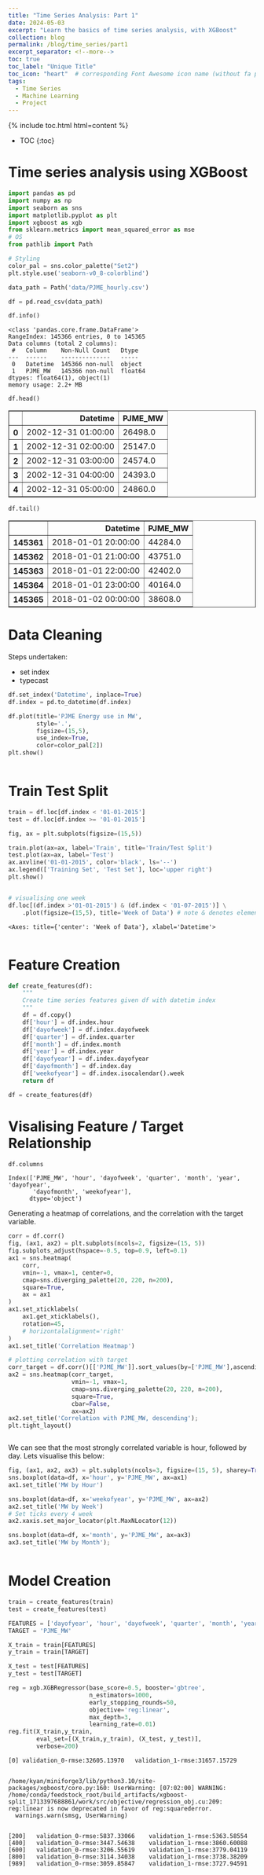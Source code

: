 ```yaml
---
title: "Time Series Analysis: Part 1"
date: 2024-05-03
excerpt: "Learn the basics of time series analysis, with XGBoost"
collection: blog
permalink: /blog/time_series/part1
excerpt_separator: <!--more-->
toc: true
toc_label: "Unique Title"
toc_icon: "heart"  # corresponding Font Awesome icon name (without fa prefix)
tags:
  - Time Series
  - Machine Learning
  - Project
---
```


{% include toc.html html=content %}

* TOC
{:toc}

# Time series analysis using XGBoost


```python
import pandas as pd
import numpy as np
import seaborn as sns
import matplotlib.pyplot as plt
import xgboost as xgb
from sklearn.metrics import mean_squared_error as mse
# OS
from pathlib import Path

# Styling
color_pal = sns.color_palette("Set2")
plt.style.use('seaborn-v0_8-colorblind')
```


```python
data_path = Path('data/PJME_hourly.csv')
```


```python
df = pd.read_csv(data_path)
```


```python
df.info()
```

    <class 'pandas.core.frame.DataFrame'>
    RangeIndex: 145366 entries, 0 to 145365
    Data columns (total 2 columns):
     #   Column    Non-Null Count   Dtype  
    ---  ------    --------------   -----  
     0   Datetime  145366 non-null  object 
     1   PJME_MW   145366 non-null  float64
    dtypes: float64(1), object(1)
    memory usage: 2.2+ MB



```python
df.head()
```




<div>
<style scoped>
    .dataframe tbody tr th:only-of-type {
        vertical-align: middle;
    }

    .dataframe tbody tr th {
        vertical-align: top;
    }

    .dataframe thead th {
        text-align: right;
    }
</style>
<table border="1" class="dataframe">
  <thead>
    <tr style="text-align: right;">
      <th></th>
      <th>Datetime</th>
      <th>PJME_MW</th>
    </tr>
  </thead>
  <tbody>
    <tr>
      <th>0</th>
      <td>2002-12-31 01:00:00</td>
      <td>26498.0</td>
    </tr>
    <tr>
      <th>1</th>
      <td>2002-12-31 02:00:00</td>
      <td>25147.0</td>
    </tr>
    <tr>
      <th>2</th>
      <td>2002-12-31 03:00:00</td>
      <td>24574.0</td>
    </tr>
    <tr>
      <th>3</th>
      <td>2002-12-31 04:00:00</td>
      <td>24393.0</td>
    </tr>
    <tr>
      <th>4</th>
      <td>2002-12-31 05:00:00</td>
      <td>24860.0</td>
    </tr>
  </tbody>
</table>
</div>




```python
df.tail()
```




<div>
<style scoped>
    .dataframe tbody tr th:only-of-type {
        vertical-align: middle;
    }

    .dataframe tbody tr th {
        vertical-align: top;
    }

    .dataframe thead th {
        text-align: right;
    }
</style>
<table border="1" class="dataframe">
  <thead>
    <tr style="text-align: right;">
      <th></th>
      <th>Datetime</th>
      <th>PJME_MW</th>
    </tr>
  </thead>
  <tbody>
    <tr>
      <th>145361</th>
      <td>2018-01-01 20:00:00</td>
      <td>44284.0</td>
    </tr>
    <tr>
      <th>145362</th>
      <td>2018-01-01 21:00:00</td>
      <td>43751.0</td>
    </tr>
    <tr>
      <th>145363</th>
      <td>2018-01-01 22:00:00</td>
      <td>42402.0</td>
    </tr>
    <tr>
      <th>145364</th>
      <td>2018-01-01 23:00:00</td>
      <td>40164.0</td>
    </tr>
    <tr>
      <th>145365</th>
      <td>2018-01-02 00:00:00</td>
      <td>38608.0</td>
    </tr>
  </tbody>
</table>
</div>



# Data Cleaning

Steps undertaken:
- set index
- typecast


```python
df.set_index('Datetime', inplace=True)
df.index = pd.to_datetime(df.index)
```


```python
df.plot(title='PJME Energy use in MW',
        style='.',
        figsize=(15,5),
        use_index=True,
        color=color_pal[2])
plt.show()
```


    
<img src="/assets/img/time-series-XGBoost/output_9_0.png" alt="">
    


# Train Test Split


```python
train = df.loc[df.index < '01-01-2015']
test = df.loc[df.index >= '01-01-2015']
```


```python
fig, ax = plt.subplots(figsize=(15,5))

train.plot(ax=ax, label='Train', title='Train/Test Split')
test.plot(ax=ax, label='Test')
ax.axvline('01-01-2015', color='black', ls='--')
ax.legend(['Training Set', 'Test Set'], loc='upper right')
plt.show()
```


    
<img src="/assets/img/time-series-XGBoost/output_12_0.png" alt="">
    



```python
# visualising one week
df.loc[(df.index >'01-01-2015') & (df.index < '01-07-2015')] \
    .plot(figsize=(15,5), title='Week of Data') # note & denotes element-wise logical, whereas 'and' will ask python to typecast into bool
```




    <Axes: title={'center': 'Week of Data'}, xlabel='Datetime'>




    
<img src="/assets/img/time-series-XGBoost/output_13_1.png" alt="">
    


# Feature Creation


```python
def create_features(df):
    """
    Create time series features given df with datetim index
    """
    df = df.copy()
    df['hour'] = df.index.hour
    df['dayofweek'] = df.index.dayofweek
    df['quarter'] = df.index.quarter
    df['month'] = df.index.month
    df['year'] = df.index.year
    df['dayofyear'] = df.index.dayofyear
    df['dayofmonth'] = df.index.day
    df['weekofyear'] = df.index.isocalendar().week
    return df
```


```python
df = create_features(df)
```

# Visalising Feature / Target Relationship


```python
df.columns
```




    Index(['PJME_MW', 'hour', 'dayofweek', 'quarter', 'month', 'year', 'dayofyear',
           'dayofmonth', 'weekofyear'],
          dtype='object')



Generating a heatmap of correlations, and the correlation with the target variable.


```python
corr = df.corr() 
fig, (ax1, ax2) = plt.subplots(ncols=2, figsize=(15, 5))
fig.subplots_adjust(hspace=-0.5, top=0.9, left=0.1)
ax1 = sns.heatmap(
    corr, 
    vmin=-1, vmax=1, center=0,
    cmap=sns.diverging_palette(20, 220, n=200), 
    square=True,
    ax = ax1
)
ax1.set_xticklabels(
    ax1.get_xticklabels(),
    rotation=45,
    # horizontalalignment='right'
)
ax1.set_title('Correlation Heatmap')

# plotting correlation with target
corr_target = df.corr()[['PJME_MW']].sort_values(by=['PJME_MW'],ascending=False)
ax2 = sns.heatmap(corr_target,
                  vmin=-1, vmax=1, 
                  cmap=sns.diverging_palette(20, 220, n=200),
                  square=True,
                  cbar=False,
                  ax=ax2)
ax2.set_title('Correlation with PJME_MW, descending');
plt.tight_layout()
```


    
<img src="/assets/img/time-series-XGBoost/output_20_0.png" alt="">
    


We can see that the most strongly correlated variable is hour, followed by day. Lets visualise this below:


```python
fig, (ax1, ax2, ax3) = plt.subplots(ncols=3, figsize=(15, 5), sharey=True)
sns.boxplot(data=df, x='hour', y='PJME_MW', ax=ax1)
ax1.set_title('MW by Hour')

sns.boxplot(data=df, x='weekofyear', y='PJME_MW', ax=ax2)
ax2.set_title('MW by Week')
# Set ticks every 4 week
ax2.xaxis.set_major_locator(plt.MaxNLocator(12))

sns.boxplot(data=df, x='month', y='PJME_MW', ax=ax3)
ax3.set_title('MW by Month');
```


    
<img src="/assets/img/time-series-XGBoost/output_22_0.png" alt="">
    


# Model Creation


```python
train = create_features(train)
test = create_features(test)

FEATURES = ['dayofyear', 'hour', 'dayofweek', 'quarter', 'month', 'year']
TARGET = 'PJME_MW'

X_train = train[FEATURES]
y_train = train[TARGET]

X_test = test[FEATURES]
y_test = test[TARGET]
```


```python
reg = xgb.XGBRegressor(base_score=0.5, booster='gbtree',
                       n_estimators=1000,
                       early_stopping_rounds=50,
                       objective='reg:linear',
                       max_depth=3,
                       learning_rate=0.01)
reg.fit(X_train,y_train,
        eval_set=[(X_train,y_train), (X_test, y_test)],
        verbose=200)
```

    [0]	validation_0-rmse:32605.13970	validation_1-rmse:31657.15729


    /home/kyan/miniforge3/lib/python3.10/site-packages/xgboost/core.py:160: UserWarning: [07:02:00] WARNING: /home/conda/feedstock_root/build_artifacts/xgboost-split_1713397688861/work/src/objective/regression_obj.cu:209: reg:linear is now deprecated in favor of reg:squarederror.
      warnings.warn(smsg, UserWarning)


    [200]	validation_0-rmse:5837.33066	validation_1-rmse:5363.58554
    [400]	validation_0-rmse:3447.54638	validation_1-rmse:3860.60088
    [600]	validation_0-rmse:3206.55619	validation_1-rmse:3779.04119
    [800]	validation_0-rmse:3114.34038	validation_1-rmse:3738.38209
    [989]	validation_0-rmse:3059.85847	validation_1-rmse:3727.94591





<style>#sk-container-id-1 {color: black;}#sk-container-id-1 pre{padding: 0;}#sk-container-id-1 div.sk-toggleable {background-color: white;}#sk-container-id-1 label.sk-toggleable__label {cursor: pointer;display: block;width: 100%;margin-bottom: 0;padding: 0.3em;box-sizing: border-box;text-align: center;}#sk-container-id-1 label.sk-toggleable__label-arrow:before {content: "▸";float: left;margin-right: 0.25em;color: #696969;}#sk-container-id-1 label.sk-toggleable__label-arrow:hover:before {color: black;}#sk-container-id-1 div.sk-estimator:hover label.sk-toggleable__label-arrow:before {color: black;}#sk-container-id-1 div.sk-toggleable__content {max-height: 0;max-width: 0;overflow: hidden;text-align: left;background-color: #f0f8ff;}#sk-container-id-1 div.sk-toggleable__content pre {margin: 0.2em;color: black;border-radius: 0.25em;background-color: #f0f8ff;}#sk-container-id-1 input.sk-toggleable__control:checked~div.sk-toggleable__content {max-height: 200px;max-width: 100%;overflow: auto;}#sk-container-id-1 input.sk-toggleable__control:checked~label.sk-toggleable__label-arrow:before {content: "▾";}#sk-container-id-1 div.sk-estimator input.sk-toggleable__control:checked~label.sk-toggleable__label {background-color: #d4ebff;}#sk-container-id-1 div.sk-label input.sk-toggleable__control:checked~label.sk-toggleable__label {background-color: #d4ebff;}#sk-container-id-1 input.sk-hidden--visually {border: 0;clip: rect(1px 1px 1px 1px);clip: rect(1px, 1px, 1px, 1px);height: 1px;margin: -1px;overflow: hidden;padding: 0;position: absolute;width: 1px;}#sk-container-id-1 div.sk-estimator {font-family: monospace;background-color: #f0f8ff;border: 1px dotted black;border-radius: 0.25em;box-sizing: border-box;margin-bottom: 0.5em;}#sk-container-id-1 div.sk-estimator:hover {background-color: #d4ebff;}#sk-container-id-1 div.sk-parallel-item::after {content: "";width: 100%;border-bottom: 1px solid gray;flex-grow: 1;}#sk-container-id-1 div.sk-label:hover label.sk-toggleable__label {background-color: #d4ebff;}#sk-container-id-1 div.sk-serial::before {content: "";position: absolute;border-left: 1px solid gray;box-sizing: border-box;top: 0;bottom: 0;left: 50%;z-index: 0;}#sk-container-id-1 div.sk-serial {display: flex;flex-direction: column;align-items: center;background-color: white;padding-right: 0.2em;padding-left: 0.2em;position: relative;}#sk-container-id-1 div.sk-item {position: relative;z-index: 1;}#sk-container-id-1 div.sk-parallel {display: flex;align-items: stretch;justify-content: center;background-color: white;position: relative;}#sk-container-id-1 div.sk-item::before, #sk-container-id-1 div.sk-parallel-item::before {content: "";position: absolute;border-left: 1px solid gray;box-sizing: border-box;top: 0;bottom: 0;left: 50%;z-index: -1;}#sk-container-id-1 div.sk-parallel-item {display: flex;flex-direction: column;z-index: 1;position: relative;background-color: white;}#sk-container-id-1 div.sk-parallel-item:first-child::after {align-self: flex-end;width: 50%;}#sk-container-id-1 div.sk-parallel-item:last-child::after {align-self: flex-start;width: 50%;}#sk-container-id-1 div.sk-parallel-item:only-child::after {width: 0;}#sk-container-id-1 div.sk-dashed-wrapped {border: 1px dashed gray;margin: 0 0.4em 0.5em 0.4em;box-sizing: border-box;padding-bottom: 0.4em;background-color: white;}#sk-container-id-1 div.sk-label label {font-family: monospace;font-weight: bold;display: inline-block;line-height: 1.2em;}#sk-container-id-1 div.sk-label-container {text-align: center;}#sk-container-id-1 div.sk-container {/* jupyter's `normalize.less` sets `[hidden] { display: none; }` but bootstrap.min.css set `[hidden] { display: none !important; }` so we also need the `!important` here to be able to override the default hidden behavior on the sphinx rendered scikit-learn.org. See: https://github.com/scikit-learn/scikit-learn/issues/21755 */display: inline-block !important;position: relative;}#sk-container-id-1 div.sk-text-repr-fallback {display: none;}</style><div id="sk-container-id-1" class="sk-top-container"><div class="sk-text-repr-fallback"><pre>XGBRegressor(base_score=0.5, booster=&#x27;gbtree&#x27;, callbacks=None,
             colsample_bylevel=None, colsample_bynode=None,
             colsample_bytree=None, device=None, early_stopping_rounds=50,
             enable_categorical=False, eval_metric=None, feature_types=None,
             gamma=None, grow_policy=None, importance_type=None,
             interaction_constraints=None, learning_rate=0.01, max_bin=None,
             max_cat_threshold=None, max_cat_to_onehot=None,
             max_delta_step=None, max_depth=3, max_leaves=None,
             min_child_weight=None, missing=nan, monotone_constraints=None,
             multi_strategy=None, n_estimators=1000, n_jobs=None,
             num_parallel_tree=None, objective=&#x27;reg:linear&#x27;, ...)</pre><b>In a Jupyter environment, please rerun this cell to show the HTML representation or trust the notebook. <br />On GitHub, the HTML representation is unable to render, please try loading this page with nbviewer.org.</b></div><div class="sk-container" hidden><div class="sk-item"><div class="sk-estimator sk-toggleable"><input class="sk-toggleable__control sk-hidden--visually" id="sk-estimator-id-1" type="checkbox" checked><label for="sk-estimator-id-1" class="sk-toggleable__label sk-toggleable__label-arrow">XGBRegressor</label><div class="sk-toggleable__content"><pre>XGBRegressor(base_score=0.5, booster=&#x27;gbtree&#x27;, callbacks=None,
             colsample_bylevel=None, colsample_bynode=None,
             colsample_bytree=None, device=None, early_stopping_rounds=50,
             enable_categorical=False, eval_metric=None, feature_types=None,
             gamma=None, grow_policy=None, importance_type=None,
             interaction_constraints=None, learning_rate=0.01, max_bin=None,
             max_cat_threshold=None, max_cat_to_onehot=None,
             max_delta_step=None, max_depth=3, max_leaves=None,
             min_child_weight=None, missing=nan, monotone_constraints=None,
             multi_strategy=None, n_estimators=1000, n_jobs=None,
             num_parallel_tree=None, objective=&#x27;reg:linear&#x27;, ...)</pre></div></div></div></div></div>



# Extracting Feature Importance


```python
fi = pd.DataFrame(data=reg.feature_importances_,
                  index=reg.feature_names_in_,
                  columns=['importance'])
fi.sort_values('importance').plot(kind='barh', title='Feature Importance')
plt.show()
```



<img src="/assets/img/time-series-XGBoost/output_27_0.png" alt="">


# Forecasting


```python
# predict on test data
test['prediction'] = reg.predict(X_test)
```


```python
# merging with the df and the test dataset
df = df.merge(test[['prediction']], how='left', left_index=True, right_index=True)
```


```python
ax = df_merged[['PJME_MW']].plot(figsize=(15,5))
df_merged['prediction'].plot(ax=ax, style='.', label='Prediction')
plt.legend(loc="upper right")
ax.set_title('Prediction vs Truth');
```


    ---------------------------------------------------------------------------

    NameError                                 Traceback (most recent call last)

    Cell In[22], line 1
    ----> 1 ax = df_merged[['PJME_MW']].plot(figsize=(15,5))
          2 df_merged['prediction'].plot(ax=ax, style='.', label='Prediction')
          3 plt.legend(loc="upper right")


    NameError: name 'df_merged' is not defined



```python
df_merged.loc[(df_merged.index >'01-01-2015')][['PJME_MW', 'prediction']] \
    .plot(figsize=(15,5), title='Predictions vs Truth');
```

Showcasing one weeks worth of data:


```python
df_merged.loc[(df_merged.index >'01-01-2017') & (df_merged.index < '01-07-2017')][['PJME_MW', 'prediction']] \
    .plot(figsize=(15,5), title='Week of Data') # note & denotes element-wise logical, whereas 'and' will ask python to typecast into bool
```

Notes:
- Models data quite well, up / down trends per day, including nighttime usage
- Does not model peaks / troughs well

Future improvements:
- Model days of year e.g. holidays
- Add more features
- more robust cross validation


# Model Analysis

Showcasing the best and worst performing results


```python
score = np.sqrt(mse(test[TARGET], test['prediction']))
print(f'RMSE Score on test set: {score:.4f}')
```

## Error calculation


```python
test['error'] = np.abs(test[TARGET] - test['prediction'])
test['date'] = test.index.date
```

## Finding the best and worst performing days

Worst Performing Days:


```python
test.groupby(['date'])['error'].mean().sort_values(ascending=False).head(3)
```

Best performing days:


```python
test.groupby(['date'])['error'].mean().sort_values(ascending=True).head(3)
```

The best performing days was in october 2017, and all best -performing days were in october. The worst performing days were in august 2016.

Lets visualise this:


```python
fig, (ax1, ax2) = plt.subplots(ncols=2, figsize=(15, 5), sharey=True)
df.loc[(df.index >'08-07-2016') & (df.index < '08-27-2016')][['PJME_MW', 'prediction']].plot(ax=ax1)
df.loc[(df.index >'10-20-2017') & (df.index < '11-07-2017')][['PJME_MW', 'prediction']].plot(ax=ax2);
```

We can see that we consistently underpredicted for a period of time in august 2016, and some investigation is necessary to determine why that was the case. 
